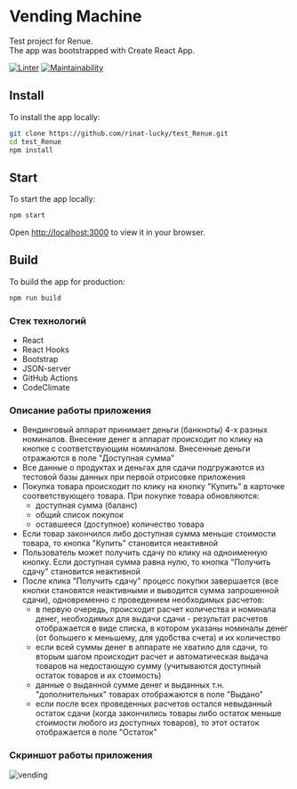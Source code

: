 # Vending Machine

Test project for Renue.\
The app was bootstrapped with Create React App.

[![Linter](https://github.com/rinat-lucky/test_Renue/actions/workflows/linter.yml/badge.svg?event=push)](https://github.com/rinat-lucky/test_Renue/actions/workflows/linter.yml)
[![Maintainability](https://api.codeclimate.com/v1/badges/62ad09220f0308c351bc/maintainability)](https://codeclimate.com/github/rinat-lucky/test_Renue/maintainability)

## Install

To install the app locally:

```sh
git clone https://github.com/rinat-lucky/test_Renue.git
cd test_Renue
npm install
```

## Start

To start the app locally:

```sh
npm start
```
Open [http://localhost:3000](http://localhost:3000) to view it in your browser.

## Build

To build the app for production:

```sh
npm run build
```

### Стек технологий

* React
* React Hooks
* Bootstrap
* JSON-server
* GitHub Actions
* CodeClimate

### Описание работы приложения

* Вендинговый аппарат принимает деньги (банкноты) 4-х разных номиналов. Внесение денег в аппарат происходит по клику на кнопке с соответствующим номиналом. Внесенные деньги отражаются в поле "Доступная сумма"
* Все данные о продуктах и деньгах для сдачи подгружаются из тестовой базы данных при первой отрисовке приложения
* Покупка товара происходит по клику на кнопку "Купить" в карточке соответствующего товара. При покупке товара обновляются:
  * доступная сумма (баланс)
  * общий список покупок 
  * оставшееся (доступное) количество товара
* Если товар закончился либо доступная сумма меньше стоимости товара, то кнопка "Купить" становится неактивной
* Пользователь может получить сдачу по клику на одноименную кнопку. Если доступная сумма равна нулю, то кнопка "Получить сдачу" становится неактивной
* После клика "Получить сдачу" процесс покупки завершается (все кнопки становятся неактивными и выводится сумма запрошенной сдачи), одновременно с проведением необходимых расчетов:
  * в первую очередь, происходит расчет количества и номинала денег, необходимых для выдачи сдачи - результат расчетов отображается в виде списка, в котором указаны номиналы денег (от большего к меньшему, для удобства счета) и их количество
  * если всей суммы денег в аппарате не хватило для сдачи, то вторым шагом происходит расчет и автоматическая выдача товаров на недостающую сумму (учитываются доступный остаток товаров и их стоимость)
  * данные о выданной сумме денег и выданных т.н. "дополнительных" товарах отображаются в поле "Выдано"
  * если после всех проведенных расчетов остался невыданный остаток сдачи (когда закончились товары либо остаток меньше стоимости любого из доступных товаров), то этот остаток отображается в поле "Остаток"
  
### Скриншот работы приложения

![vending](https://user-images.githubusercontent.com/64750426/213443768-b5345afc-0bcc-4cc7-b673-99a468bd287c.jpg)
